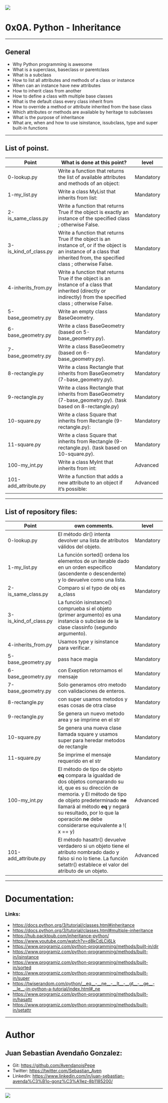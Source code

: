 ![](https://pythondiario.com/wp-content/uploads/2016/10/fig108_01_0.jpg)

# 0x0A. Python - Inheritance

------------

## General

- Why Python programming is awesome
- What is a superclass, baseclass or parentclass
- What is a subclass
- How to list all attributes and methods of a class or instance
- When can an instance have new attributes
- How to inherit class from another
- How to define a class with multiple base classes
- What is the default class every class inherit from
- How to override a method or attribute inherited from the base class
- Which attributes or methods are available by heritage to subclasses
- What is the purpose of inheritance
- What are, when and how to use isinstance, issubclass, type and super built-in functions

------------

## List of poinst.

|  Point | What is done at this point? | level |
| ------------ | ------------ | ------------ |
| 0-lookup.py | Write a function that returns the list of available attributes and methods of an object: | Mandatory |
| 1-my_list.py | Write a class MyList that inherits from list: | Mandatory  |
| 2-is_same_class.py | Write a function that returns True if the object is exactly an instance of the specified class ; otherwise False. | Mandatory  |
| 3-is_kind_of_class.py | Write a function that returns True if the object is an instance of, or if the object is an instance of a class that inherited from, the specified class ; otherwise False. | Mandatory  |
| 4-inherits_from.py | Write a function that returns True if the object is an instance of a class that inherited (directly or indirectly) from the specified class ; otherwise False. | Mandatory  |
| 5-base_geometry.py | Write an empty class BaseGeometry. | Mandatory  |
| 6-base_geometry.py | Write a class BaseGeometry (based on 5-base_geometry.py). | Mandatory  |
| 7-base_geometry.py | Write a class BaseGeometry (based on 6-base_geometry.py). | Mandatory  |
| 8-rectangle.py | Write a class Rectangle that inherits from BaseGeometry (7-base_geometry.py). | Mandatory  |
| 9-rectangle.py | Write a class Rectangle that inherits from BaseGeometry (7-base_geometry.py). (task based on 8-rectangle.py) | Mandatory  |
| 10-square.py | Write a class Square that inherits from Rectangle (9-rectangle.py): |  Mandatory |
| 11-square.py | Write a class Square that inherits from Rectangle (9-rectangle.py). (task based on 10-square.py). |  Mandatory |
| 100-my_int.py | Write a class MyInt that inherits from int: | Advanced |
| 101-add_attribute.py | Write a function that adds a new attribute to an object if it’s possible: | Advanced |

------------

## List of repository files:

|  Point | own comments.  | level |
| ------------ | ------------ | ------------ |
| 0-lookup.py | El método dir() intenta devolver una lista de atributos válidos del objeto. | Mandatory |
| 1-my_list.py | La función sorted() ordena los elementos de un iterable dado en un orden específico (ascendente o descendente) y lo devuelve como una lista. | Mandatory  |
| 2-is_same_class.py | Comparo si el typo de obj es a_class | Mandatory  |
| 3-is_kind_of_class.py | La función isinstance() comprueba si el objeto (primer argumento) es una instancia o subclase de la clase classinfo (segundo argumento). | Mandatory  |
| 4-inherits_from.py | Usamos type y isinstance para verificar. | Mandatory  |
| 5-base_geometry.py | pass hace magia | Mandatory  |
| 6-base_geometry.py | con Exeption retornamos el mensaje | Mandatory  |
| 7-base_geometry.py | Solo generamos otro metodo con validaciones de enteros. | Mandatory  |
| 8-rectangle.py | con super usamos metodos y esas cosas de otra clase | Mandatory  |
| 9-rectangle.py | Se genera un nuevo metodo area y se imprime en el str | Mandatory  |
| 10-square.py | Se genera una nueva clase llamada square y usamos super para heredar metodos de rectangle |  Mandatory |
| 11-square.py | Se imprime el mensaje requerido en el str |  Mandatory |
| 100-my_int.py | El método de tipo de objeto __eq__ compara la igualdad de dos objetos comparando su id, que es su dirección de memoria. y El método de tipo de objeto predeterminado __ne__ llamará al método __eq__ y negará su resultado, por lo que la operación __ne__ debe considerarse equivalente a !( x == y) |  Advanced |
| 101-add_attribute.py | El método hasattr() devuelve verdadero si un objeto tiene el atributo nombrado dado y falso si no lo tiene. La función setattr() establece el valor del atributo de un objeto. | Advanced |

------------

# Documentation:

### Links:

- https://docs.python.org/3/tutorial/classes.html#inheritance
- https://docs.python.org/3/tutorial/classes.html#multiple-inheritance
- https://hub.packtpub.com/inheritance-python/
- https://www.youtube.com/watch?v=d8kCdLCi6Lk
- https://www.programiz.com/python-programming/methods/built-in/dir
- https://www.programiz.com/python-programming/methods/built-in/isinstance
- https://www.programiz.com/python-programming/methods/built-in/sorted
- https://www.programiz.com/python-programming/methods/built-in/super
- https://twiserandom.com/python/__eq__-__ne__-__lt__-__gt__-__ge__-__le__-in-python-a-tutorial/index.html#_ne
- https://www.programiz.com/python-programming/methods/built-in/hasattr
- https://www.programiz.com/python-programming/methods/built-in/setattr

------------

# Author


## Juan Sebastian Avendaño Gonzalez:
- Git: https://github.com/AvendanoisPepe
- Twitter: https://twitter.com/Sebastian_Aven
- Linkedin: https://www.linkedin.com/in/juan-sebastian-avenda%C3%B1o-gonz%C3%A1lez-8b1185200/


------------


![](https://scontent.fbog4-1.fna.fbcdn.net/v/t39.30808-6/271153206_3074657909465585_6907762404450913633_n.jpg?_nc_cat=105&_nc_rgb565=1&ccb=1-5&_nc_sid=730e14&_nc_ohc=Wm9imN7mxqAAX_DgRTy&_nc_ht=scontent.fbog4-1.fna&oh=00_AT9bMuywrpnZKR3yaTAPu-lqwQ0uJpFTGIYQPM2wabvWlg&oe=61EB1180)